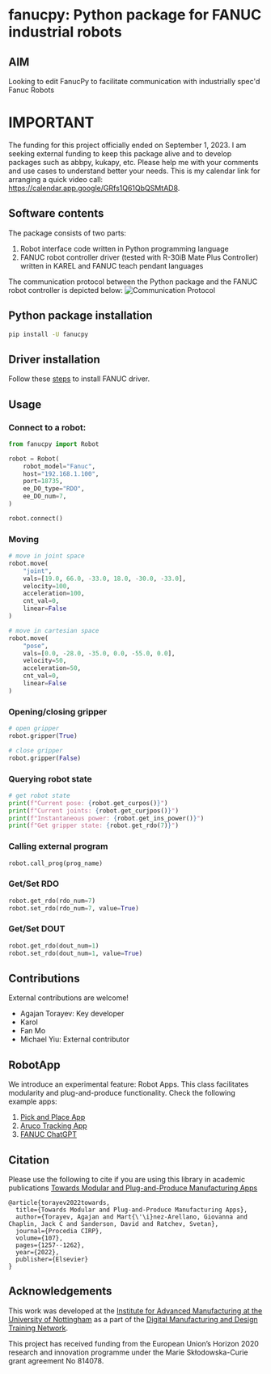 # fanucpy: Python package for FANUC industrial robots

## AIM
Looking to edit FanucPy to facilitate communication with industrially spec'd Fanuc Robots

# IMPORTANT
The funding for this project officially ended on September 1, 2023. I am seeking external funding to keep this package alive and to develop packages such as abbpy, kukapy, etc. Please help me with your comments and use cases to understand better your needs. This is my calendar link for arranging a quick video call: https://calendar.app.google/GRfs1Q61QbQSMtAD8.

## Software contents
The package consists of two parts: 
1. Robot interface code written in Python programming language
2. FANUC robot controller driver (tested with R-30iB Mate Plus Controller) written in KAREL and FANUC teach pendant languages

The communication protocol between the Python package and the FANUC robot controller is depicted below:
![Communication Protocol](https://github.com/torayeff/fanucpy/raw/main/media/CommProtocol.png)

## Python package installation
```bash
pip install -U fanucpy
```

## Driver installation
Follow these [steps](https://github.com/torayeff/fanucpy/blob/main/fanuc.md) to install FANUC driver.

## Usage
### Connect to a robot:
```python
from fanucpy import Robot

robot = Robot(
    robot_model="Fanuc",
    host="192.168.1.100",
    port=18735,
    ee_DO_type="RDO",
    ee_DO_num=7,
)

robot.connect()
```

### Moving
```python
# move in joint space
robot.move(
    "joint",
    vals=[19.0, 66.0, -33.0, 18.0, -30.0, -33.0],
    velocity=100,
    acceleration=100,
    cnt_val=0,
    linear=False
)

# move in cartesian space
robot.move(
    "pose",
    vals=[0.0, -28.0, -35.0, 0.0, -55.0, 0.0],
    velocity=50,
    acceleration=50,
    cnt_val=0,
    linear=False
)
```

### Opening/closing gripper
```Python
# open gripper
robot.gripper(True)

# close gripper
robot.gripper(False)
```

### Querying robot state
```python
# get robot state
print(f"Current pose: {robot.get_curpos()}")
print(f"Current joints: {robot.get_curjpos()}")
print(f"Instantaneous power: {robot.get_ins_power()}")
print(f"Get gripper state: {robot.get_rdo(7)}")
```

### Calling external program
```python
robot.call_prog(prog_name)
```

### Get/Set RDO
```python
robot.get_rdo(rdo_num=7)
robot.set_rdo(rdo_num=7, value=True)
```

### Get/Set DOUT
```python
robot.get_rdo(dout_num=1)
robot.set_rdo(dout_num=1, value=True)
```

## Contributions
External contributions are welcome!

- Agajan Torayev: Key developer
- Karol
- Fan Mo
- Michael Yiu: External contributor


## RobotApp
We introduce an experimental feature: Robot Apps. This class facilitates modularity and plug-and-produce functionality. Check the following example apps:

1. [Pick and Place App](examples/PickAndPlaceApp.py)
1. [Aruco Tracking App](examples/ArucoTrackingApp.py)
1. [FANUC ChatGPT](examples/fanucpy-gpt/README.MD)

## Citation
Please use the following to cite if you are using this library in academic publications [Towards Modular and Plug-and-Produce Manufacturing Apps](https://www.sciencedirect.com/science/article/pii/S2212827122004255)
```
@article{torayev2022towards,
  title={Towards Modular and Plug-and-Produce Manufacturing Apps},
  author={Torayev, Agajan and Mart{\'\i}nez-Arellano, Giovanna and Chaplin, Jack C and Sanderson, David and Ratchev, Svetan},
  journal={Procedia CIRP},
  volume={107},
  pages={1257--1262},
  year={2022},
  publisher={Elsevier}
}
```

## Acknowledgements
This work was developed at the [Institute for Advanced Manufacturing at the University of Nottingham](https://www.nottingham.ac.uk/ifam/index.aspx) as a part of the [Digital Manufacturing and Design Training Network](https://dimanditn.eu/).

This project has received funding from the European Union’s Horizon 2020 research and innovation programme under the Marie Skłodowska-Curie grant agreement No 814078.
